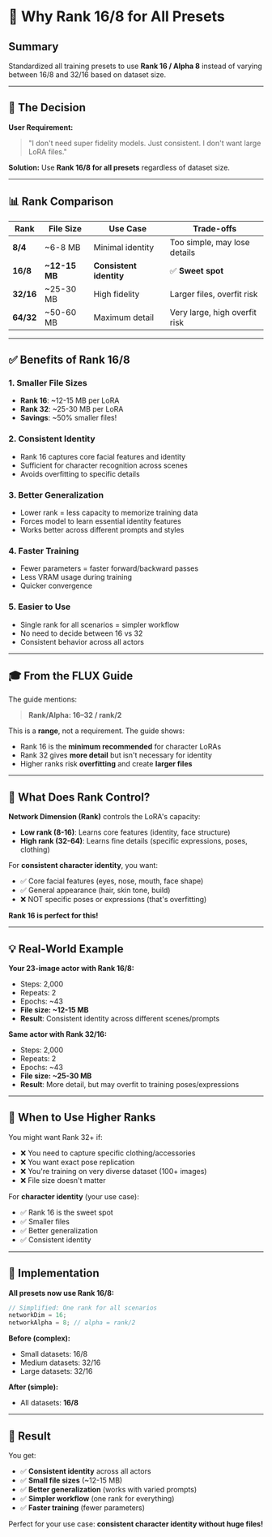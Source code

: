 # 🎯 Why Rank 16/8 for All Presets

## Summary

Standardized all training presets to use **Rank 16 / Alpha 8** instead of varying between 16/8 and 32/16 based on dataset size.

---

## 🤔 The Decision

**User Requirement:**
> "I don't need super fidelity models. Just consistent. I don't want large LoRA files."

**Solution:** Use **Rank 16/8 for all presets** regardless of dataset size.

---

## 📊 Rank Comparison

| Rank | File Size | Use Case | Trade-offs |
|------|-----------|----------|------------|
| **8/4** | ~6-8 MB | Minimal identity | Too simple, may lose details |
| **16/8** | **~12-15 MB** | **Consistent identity** | ✅ **Sweet spot** |
| **32/16** | ~25-30 MB | High fidelity | Larger files, overfit risk |
| **64/32** | ~50-60 MB | Maximum detail | Very large, high overfit risk |

---

## ✅ Benefits of Rank 16/8

### **1. Smaller File Sizes**
- **Rank 16**: ~12-15 MB per LoRA
- **Rank 32**: ~25-30 MB per LoRA
- **Savings**: ~50% smaller files!

### **2. Consistent Identity**
- Rank 16 captures core facial features and identity
- Sufficient for character recognition across scenes
- Avoids overfitting to specific details

### **3. Better Generalization**
- Lower rank = less capacity to memorize training data
- Forces model to learn essential identity features
- Works better across different prompts and styles

### **4. Faster Training**
- Fewer parameters = faster forward/backward passes
- Less VRAM usage during training
- Quicker convergence

### **5. Easier to Use**
- Single rank for all scenarios = simpler workflow
- No need to decide between 16 vs 32
- Consistent behavior across all actors

---

## 🎓 From the FLUX Guide

The guide mentions:
> **Rank/Alpha: 16–32 / rank/2**

This is a **range**, not a requirement. The guide shows:
- Rank 16 is the **minimum recommended** for character LoRAs
- Rank 32 gives **more detail** but isn't necessary for identity
- Higher ranks risk **overfitting** and create **larger files**

---

## 🔬 What Does Rank Control?

**Network Dimension (Rank)** controls the LoRA's capacity:

- **Low rank (8-16)**: Learns core features (identity, face structure)
- **High rank (32-64)**: Learns fine details (specific expressions, poses, clothing)

For **consistent character identity**, you want:
- ✅ Core facial features (eyes, nose, mouth, face shape)
- ✅ General appearance (hair, skin tone, build)
- ❌ NOT specific poses or expressions (that's overfitting)

**Rank 16 is perfect for this!**

---

## 💡 Real-World Example

**Your 23-image actor with Rank 16/8:**
- Steps: 2,000
- Repeats: 2
- Epochs: ~43
- **File size: ~12-15 MB**
- **Result**: Consistent identity across different scenes/prompts

**Same actor with Rank 32/16:**
- Steps: 2,000
- Repeats: 2
- Epochs: ~43
- **File size: ~25-30 MB**
- **Result**: More detail, but may overfit to training poses/expressions

---

## 🎯 When to Use Higher Ranks

You might want Rank 32+ if:
- ❌ You need to capture specific clothing/accessories
- ❌ You want exact pose replication
- ❌ You're training on very diverse dataset (100+ images)
- ❌ File size doesn't matter

For **character identity** (your use case):
- ✅ Rank 16 is the sweet spot
- ✅ Smaller files
- ✅ Better generalization
- ✅ Consistent identity

---

## 📝 Implementation

**All presets now use Rank 16/8:**

```typescript
// Simplified: One rank for all scenarios
networkDim = 16;
networkAlpha = 8; // alpha = rank/2
```

**Before (complex):**
- Small datasets: 16/8
- Medium datasets: 32/16
- Large datasets: 32/16

**After (simple):**
- All datasets: **16/8**

---

## 🎉 Result

You get:
- ✅ **Consistent identity** across all actors
- ✅ **Small file sizes** (~12-15 MB)
- ✅ **Better generalization** (works with varied prompts)
- ✅ **Simpler workflow** (one rank for everything)
- ✅ **Faster training** (fewer parameters)

Perfect for your use case: **consistent character identity without huge files!**
